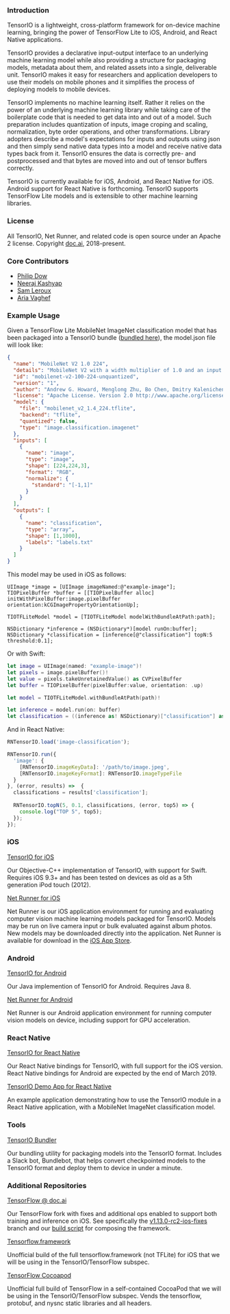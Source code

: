 ### Introduction

TensorIO is a lightweight, cross-platform framework for on-device machine learning, bringing the power of TensorFlow Lite to iOS, Android, and React Native applications. 

TensorIO provides a declarative input-output interface to an underlying machine learning model while also providing a structure for packaging models, metadata about them, and related assets into a single, deliverable unit. TensorIO makes it easy for researchers and application developers to use their models on mobile phones and it simplifies the process of deploying models to mobile devices.

TensorIO implements no machine learning itself. Rather it relies on the power of an underlying machine learning library while taking care of the boilerplate code that is needed to get data into and out of a model. Such preparation includes quantization of inputs, image croping and scaling, normalization, byte order operations, and other transformations. Library adopters describe a model's expectations for inputs and outputs using json and then simply send native data types into a model and receive native data types back from it. TensorIO ensures the data is correctly pre- and postprocessed and that bytes are moved into and out of tensor buffers correctly.

TensorIO is currently available for iOS, Android, and React Native for iOS. Android support for React Native is forthcoming. TensorIO supports TensorFlow Lite models and is extensible to other machine learning libraries.

### License

All TensorIO, Net Runner, and related code is open source under an Apache 2 license. Copyright [doc.ai](https://doc.ai), 2018-present.

### Core Contributors

- [Philip Dow](https://github.com/phildow)
- [Neeraj Kashyap](https://github.com/nkashy1)
- [Sam Leroux](https://github.com/SamLeroux)
- [Aria Vaghef](https://github.com/aria-doc-ai)

### Example Usage

Given a TensorFlow Lite MobileNet ImageNet classification model that has been packaged into a TensorIO bundle ([bundled here](https://github.com/doc-ai/tensorio/tree/master/models/image-classification.tiobundle)), the model.json file will look like:

```json
{
  "name": "MobileNet V2 1.0 224",
  "details": "MobileNet V2 with a width multiplier of 1.0 and an input resolution of 224x224. \n\nMobileNets are based on a streamlined architecture that have depth-wise separable convolutions to build light weight deep neural networks. Trained on ImageNet with categories such as trees, animals, food, vehicles, person etc. MobileNets: Efficient Convolutional Neural Networks for Mobile Vision Applications.",
  "id": "mobilenet-v2-100-224-unquantized",
  "version": "1",
  "author": "Andrew G. Howard, Menglong Zhu, Bo Chen, Dmitry Kalenichenko, Weijun Wang, Tobias Weyand, Marco Andreetto, Hartwig Adam",
  "license": "Apache License. Version 2.0 http://www.apache.org/licenses/LICENSE-2.0",
  "model": {
    "file": "mobilenet_v2_1.4_224.tflite",
    "backend": "tflite",
    "quantized": false,
    "type": "image.classification.imagenet"
  },
  "inputs": [
    {
      "name": "image",
      "type": "image",
      "shape": [224,224,3],
      "format": "RGB",
      "normalize": {
        "standard": "[-1,1]"
      }
    }
  ],
  "outputs": [
    {
      "name": "classification",
      "type": "array",
      "shape": [1,1000],
      "labels": "labels.txt"
    }
  ]
}

```

This model may be used in iOS as follows:

```objc
UIImage *image = [UIImage imageNamed:@"example-image"];
TIOPixelBuffer *buffer = [[TIOPixelBuffer alloc] initWithPixelBuffer:image.pixelBuffer orientation:kCGImagePropertyOrientationUp];

TIOTFLiteModel *model = [TIOTFLiteModel modelWithBundleAtPath:path];

NSDictionary *inference = (NSDictionary*)[model runOn:buffer];
NSDictionary *classification = [inference[@"classification"] topN:5 threshold:0.1];
```

Or with Swift:

```swift
let image = UIImage(named: "example-image")!
let pixels = image.pixelBuffer()!
let value = pixels.takeUnretainedValue() as CVPixelBuffer
let buffer = TIOPixelBuffer(pixelBuffer:value, orientation: .up)

let model = TIOTFLiteModel.withBundleAtPath(path)!

let inference = model.run(on: buffer)
let classification = ((inference as! NSDictionary)["classification"] as! NSDictionary).topN(5, threshold: 0.1)
```

And in React Native:

```js
RNTensorIO.load('image-classification');

RNTensorIO.run({
  'image': {
    [RNTensorIO.imageKeyData]: '/path/to/image.jpeg',
    [RNTensorIO.imageKeyFormat]: RNTensorIO.imageTypeFile
  }
}, (error, results) =>  {
  classifications = results['classification'];
  
  RNTensorIO.topN(5, 0.1, classifications, (error, top5) => {
    console.log("TOP 5", top5);
  });
});
```

### iOS

[TensorIO for iOS](https://github.com/doc-ai/tensorio-ios)

Our Objective-C++ implementation of TensorIO, with support for Swift. Requires iOS 9.3+ and has been tested on devices as old as a 5th generation iPod touch (2012).

[Net Runner for iOS](https://github.com/doc-ai/net-runner-ios)

Net Runner is our iOS application environment for running and evaluating computer vision machine learning models packaged for TensorIO. Models may be run on live camera input or bulk evaluated against album photos. New models may be downloaded directly into the application. Net Runner is available for download in the [iOS App Store](https://itunes.apple.com/us/app/net-runner-by-doc-ai/id1435828634?mt=8).

### Android

[TensorIO for Android](https://github.com/doc-ai/tensorio-android)

Our Java implemention of TensorIO for Android. Requires Java 8.

[Net Runner for Android](https://github.com/doc-ai/net-runner-android)

Net Runner is our Android application environment for running computer vision models on device, including support for GPU acceleration.

### React Native

[TensorIO for React Native](https://github.com/doc-ai/react-native-tensorio)

Our React Native bindings for TensorIO, with full support for the iOS version. React Native bindings for Android are expected by the end of March 2019.

[TensorIO Demo App for React Native](https://github.com/doc-ai/react-native-tensorio-example)

An example application demonstrating how to use the TensorIO module in a React Native application, with a MobileNet ImageNet classification model.

### Tools

[TensorIO Bundler](https://github.com/doc-ai/tensorio-bundler)

Our bundling utility for packaging models into the TensorIO format. Includes a Slack bot, Bundlebot, that helps convert checkpointed models to the TensorIO format and deploy them to device in under a minute.

### Additional Repositories

[TensorFlow @ doc.ai](https://github.com/doc-ai/tensorflow)

Our TensorFlow fork with fixes and additional ops enabled to support both training and inference on iOS. See specifically the [v1.13.0-rc2-ios-fixes](https://github.com/doc-ai/tensorflow/tree/v1.13.0-rc2-ios-fixes) branch and our [build script](https://github.com/doc-ai/tensorflow/blob/v1.13.0-rc2-ios-fixes/tensorflow/contrib/makefile/create_full_ios_frameworks.sh) for composing the framework.

[Tensorflow.framework](https://github.com/doc-ai/tensorflow-ios-framework)

Unofficial build of the full tensorflow.framework (not TFLite) for iOS that we will be using in the TensorIO/TensorFlow subspec.

[TensorFlow Cocoapod](https://github.com/doc-ai/tensorio-tensorflow-ios)

Unofficial full build of TensorFlow in a self-contained CocoaPod that we will be using in the TensorIO/TensorFlow subspec. Vends the tensorflow, protobuf, and nysnc static libraries and all headers.